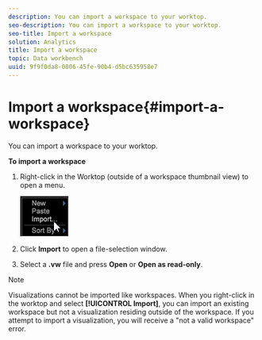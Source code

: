 ```yaml
---
description: You can import a workspace to your worktop.
seo-description: You can import a workspace to your worktop.
seo-title: Import a workspace
solution: Analytics
title: Import a workspace
topic: Data workbench
uuid: 9f9f0da8-0806-45fe-90b4-d5bc635958e7
---
```


# Import a workspace{#import-a-workspace}

You can import a workspace to your worktop.

 **To import a workspace**

1. Right-click in the Worktop (outside of a workspace thumbnail view) to open a menu.

   ![](assets/import_workspace.png)

1. Click **Import** to open a file-selection window. 
1. Select a **.vw** file and press **Open** or **Open as read-only**.

>[!NOTE]
>
>Visualizations cannot be imported like workspaces. When you right-click in the worktop and select **[!UICONTROL Import]**, you can import an existing workspace but not a visualization residing outside of the workspace. If you attempt to import a visualization, you will receive a "not a valid workspace" error.

